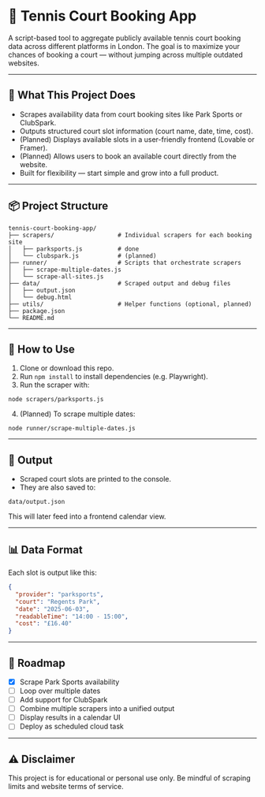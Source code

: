 # 🎾 Tennis Court Booking App

A script-based tool to aggregate publicly available tennis court booking data across different platforms in London. The goal is to maximize your chances of booking a court — without jumping across multiple outdated websites.

---

## 🚀 What This Project Does

- Scrapes availability data from court booking sites like Park Sports or ClubSpark.
- Outputs structured court slot information (court name, date, time, cost).
- (Planned) Displays available slots in a user-friendly frontend (Lovable or Framer).
- (Planned) Allows users to book an available court directly from the website.
- Built for flexibility — start simple and grow into a full product.

---

## 📦 Project Structure

```
tennis-court-booking-app/
├── scrapers/                  # Individual scrapers for each booking site
│   ├── parksports.js          # done
│   └── clubspark.js           # (planned)
├── runner/                    # Scripts that orchestrate scrapers
│   ├── scrape-multiple-dates.js 
│   └── scrape-all-sites.js
├── data/                      # Scraped output and debug files
│   ├── output.json
│   └── debug.html
├── utils/                     # Helper functions (optional, planned)
├── package.json
└── README.md
```

---

## 👋 How to Use

1. Clone or download this repo.
2. Run `npm install` to install dependencies (e.g. Playwright).
3. Run the scraper with:

```
node scrapers/parksports.js
```

4. (Planned) To scrape multiple dates:

```
node runner/scrape-multiple-dates.js
```

---

## 📁 Output

- Scraped court slots are printed to the console.
- They are also saved to:

```
data/output.json
```

This will later feed into a frontend calendar view.

---

## 📊 Data Format

Each slot is output like this:

```json
{
  "provider": "parksports",
  "court": "Regents Park",
  "date": "2025-06-03",
  "readableTime": "14:00 - 15:00",
  "cost": "£16.40"
}
```

---

## 🧠 Roadmap

- [x] Scrape Park Sports availability  
- [ ] Loop over multiple dates  
- [ ] Add support for ClubSpark  
- [ ] Combine multiple scrapers into a unified output  
- [ ] Display results in a calendar UI  
- [ ] Deploy as scheduled cloud task  

---

## ⚠️ Disclaimer

This project is for educational or personal use only. Be mindful of scraping limits and website terms of service.
